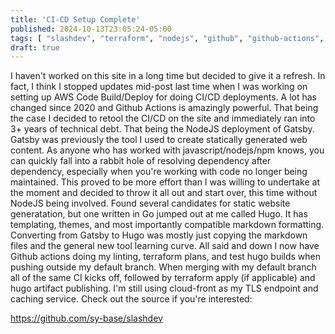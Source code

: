 ```yaml
---
title: 'CI-CD Setup Complete'
published: 2024-10-13T23:05:24-05:00
tags: [ "slashdev", "terraform", "nodejs", "github", "github-actions", "hugo", "aws" ]
draft: true
---
```

I haven't worked on this site in a long time but decided to give it a refresh. In fact, I think I stopped updates mid-post last time when I was working on setting up AWS Code Build/Deploy for doing CI/CD deployments. A lot has changed since 2020 and Github Actions is amazingly powerful. That being the case I decided to retool the CI/CD on the site and immediately ran into 3+ years of technical debt. That being the NodeJS deployment of Gatsby. Gatsby was previously the tool I used to create statically generated web content. As anyone who has worked with javascript/nodejs/npm knows, you can quickly fall into a rabbit hole of resolving dependency after dependency, especially when you're working with code no longer being maintained. This proved to be more effort than I was willing to undertake at the moment and decided to throw it all out and start over, this time without NodeJS being involved. Found several candidates for static website generatation, but one written in Go jumped out at me called Hugo. It has templating, themes, and most importantly compatible markdown formatting. Converting from Gatsby to Hugo was mostly just copying the markdown files and the general new tool learning curve. All said and down I now have Github actions doing my linting, terraform plans, and test hugo builds when pushing outside my default branch. When merging with my default branch all of the same CI kicks off, followed by terraform apply (if applicable) and hugo artifact publishing. I'm still using cloud-front as my TLS endpoint and caching service. Check out the source if you're interested:

https://github.com/sy-base/slashdev
